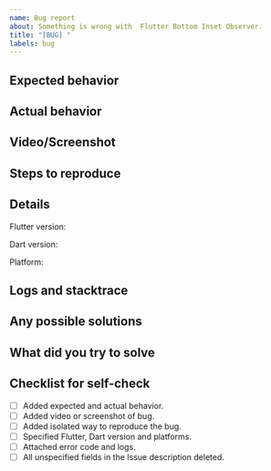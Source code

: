 ```yaml
---
name: Bug report
about: Something is wrong with  Flutter Bottom Inset Observer.
title: "[BUG] "
labels: bug
---
```


## Expected behavior
<!--Tell us what should happen-->

## Actual behavior
<!--Tell us what happens instead-->

## Video/Screenshot
<!--Attach file with a reproduction of bug-->

## Steps to reproduce
<!--
1)...
2)...
3)...
...
-->

## Details
Flutter version: <!--android/ios/web/desktop-->

Dart version: <!--android/ios/web/desktop-->

Platform: <!--android/ios/web/desktop-->

## Logs and stacktrace
<!--
Error details
-->

## Any possible solutions
<!--
Optional
What do you think would solve the problem?
-->

## What did you try to solve
<!--
Optional
What did you try to solve the problem?
-->

## Checklist for self-check
- [ ] Added expected and actual behavior.
- [ ] Added video or screenshot of bug.
- [ ] Added isolated way to reproduce the bug.
- [ ] Specified Flutter, Dart version and platforms.
- [ ] Attached error code and logs.
- [ ] All unspecified fields in the Issue description deleted.
